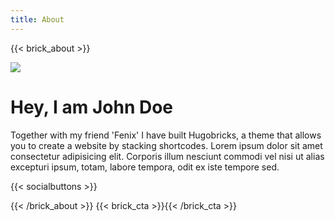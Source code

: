```yaml
---
title: About
---
```

{{< brick_about >}}

![](/uploads/brick_about.png)

# Hey, I am John Doe

Together with my friend 'Fenix' I have built Hugobricks, a theme that allows you to create a website by stacking shortcodes. Lorem ipsum dolor sit amet consectetur adipisicing elit. Corporis illum nesciunt commodi vel nisi ut alias excepturi ipsum, totam, labore tempora, odit ex iste tempore sed. 

{{< socialbuttons >}}

{{< /brick_about >}}
{{< brick_cta >}}{{< /brick_cta >}}